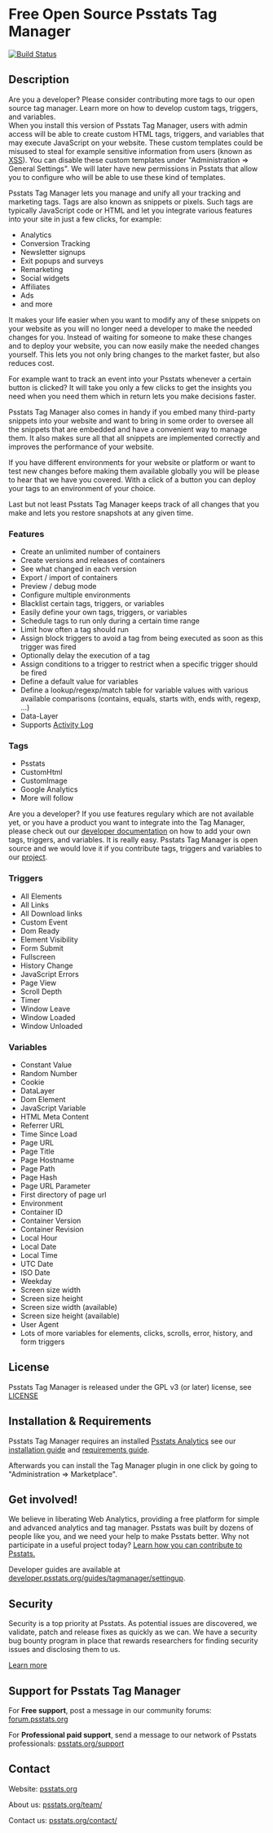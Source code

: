 # Free Open Source Psstats Tag Manager

[![Build Status](https://travis-ci.com/psstats-org/tag-manager.svg?branch=master)](https://travis-ci.com/psstats-org/tag-manager)

## Description

<div class="alert alert-info">
Are you a developer? Please consider contributing more tags to our open source tag manager. Learn more on how to develop custom tags, triggers, and variables.
</div>

<div class="alert">
When you install this version of Psstats Tag Manager, users with admin access will be able to create custom HTML tags, triggers, and variables that may execute JavaScript on your website. These custom templates could be misused to steal for example sensitive information from users (known as <a href="https://en.wikipedia.org/wiki/Cross-site_scripting">XSS</a>). You can disable these custom templates under "Administration => General Settings". We will later have new permissions in Psstats that allow you to configure who will be able to use these kind of templates.
</div>

Psstats Tag Manager lets you manage and unify all your tracking and marketing tags. Tags are also known as snippets or pixels. Such tags are typically JavaScript code or HTML and let you integrate various features into your site in just a few clicks, for example:

* Analytics
* Conversion Tracking
* Newsletter signups
* Exit popups and surveys
* Remarketing
* Social widgets
* Affiliates
* Ads
* and more

It makes your life easier when you want to modify any of these snippets on your website as you will no longer need a developer to make the needed changes for you. Instead of waiting for someone to make these changes and to deploy your website, you can now easily make the needed changes yourself. This lets you not only bring changes to the market faster, but also reduces cost.

For example want to track an event into your Psstats whenever a certain button is clicked? It will take you only a few clicks to get the insights you need when you need them which in return lets you make decisions faster.

Psstats Tag Manager also comes in handy if you embed many third-party snippets into your website and want to bring in some order to oversee all the snippets that are embedded and have a convenient way to manage them. It also makes sure all that all snippets are implemented correctly and improves the performance of your website.

If you have different environments for your website or platform or want to test new changes before making them available globally you will be please to hear that we have you covered. With a click of a button you can deploy your tags to an environment of your choice.

Last but not least Psstats Tag Manager keeps track of all changes that you make and lets you restore snapshots at any given time.

### Features
* Create an unlimited number of containers
* Create versions and releases of containers
* See what changed in each version
* Export / import of containers
* Preview / debug mode
* Configure multiple environments
* Blacklist certain tags, triggers, or variables
* Easily define your own tags, triggers, or variables
* Schedule tags to run only during a certain time range
* Limit how often a tag should run
* Assign block triggers to avoid a tag from being executed as soon as this trigger was fired
* Optionally delay the execution of a tag
* Assign conditions to a trigger to restrict when a specific trigger should be fired
* Define a default value for variables
* Define a lookup/regexp/match table for variable values with various available comparisons (contains, equals, starts with, ends with, regexp, ...)
* Data-Layer
* Supports [Activity Log](https://plugins.psstats.org/ActivityLog)

### Tags
* Psstats
* CustomHtml
* CustomImage
* Google Analytics
* More will follow

Are you a developer? If you use features regulary which are not available yet, or you have a product you want to integrate into the Tag Manager, please check out our [developer documentation](https://developer.psstats.org/guides/tagmanager/settingup) on how to add your own tags, triggers, and variables. It is really easy. Psstats Tag Manager is open source and we would love it if you contribute tags, triggers and variables to our [project](https://github.com/psstats-org/tag-manager).

### Triggers
* All Elements
* All Links
* All Download links
* Custom Event
* Dom Ready
* Element Visibility
* Form Submit
* Fullscreen
* History Change
* JavaScript Errors
* Page View
* Scroll Depth
* Timer 
* Window Leave
* Window Loaded
* Window Unloaded

### Variables
* Constant Value
* Random Number
* Cookie
* DataLayer
* Dom Element
* JavaScript Variable
* HTML Meta Content
* Referrer URL
* Time Since Load
* Page URL
* Page Title
* Page Hostname
* Page Path
* Page Hash
* Page URL Parameter
* First directory of page url
* Environment
* Container ID
* Container Version
* Container Revision
* Local Hour
* Local Date
* Local Time
* UTC Date
* ISO Date
* Weekday
* Screen size width
* Screen size height
* Screen size width (available)
* Screen size height (available)
* User Agent
* Lots of more variables for elements, clicks, scrolls, error, history, and form triggers

## License

Psstats Tag Manager is released under the GPL v3 (or later) license, see [LICENSE](LICENSE)

## Installation & Requirements

Psstats Tag Manager requires an installed [Psstats Analytics](https://github.com/psstats-org/psstats) see our [installation guide](https://n3rds.work/docs/installation/) and [requirements guide](https://n3rds.work/docs/requirements/).

Afterwards you can install the Tag Manager plugin in one click by going to "Administration => Marketplace".

## Get involved!

We believe in liberating Web Analytics, providing a free platform for simple and advanced analytics and tag manager. Psstats was built by dozens of people like you,
and we need your help to make Psstats better. Why not participate in a useful project today? [Learn how you can contribute to Psstats.](https://n3rds.work/get-involved)

Developer guides are available at [developer.psstats.org/guides/tagmanager/settingup](https://developer.psstats.org/guides/tagmanager/settingup).

## Security

Security is a top priority at Psstats. As potential issues are discovered, we validate, patch and release fixes as quickly as we can. We have a security bug bounty program in place that rewards researchers for finding security issues and disclosing them to us.

[Learn more](https://n3rds.work/security/)

## Support for Psstats Tag Manager

For **Free support**, post a message in our community forums: [forum.psstats.org](https://forum.psstats.org/)

For **Professional paid support**, send a message to our network of Psstats professionals: [psstats.org/support](https://n3rds.work/contact/)

## Contact

Website: [psstats.org](https://n3rds.work)

About us: [psstats.org/team/](https://n3rds.work/team/)

Contact us: [psstats.org/contact/](https://n3rds.work/contact/)


